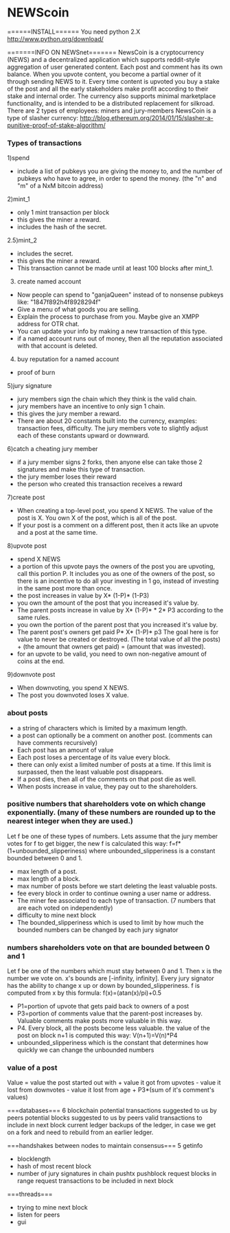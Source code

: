 NEWScoin
==========


======INSTALL======
You need python 2.X
http://www.python.org/download/

=======INFO ON NEWSnet=======
NewsCoin is a cryptocurrency (NEWS) and a decentralized application which supports reddit-style aggregation of user generated content. Each post and comment has its own balance. When you upvote content, you become a partial owner of it through sending NEWS to it. Every time content is upvoted you buy a stake of the post and all the early stakeholders make profit according to their stake and internal order. The currency also supports minimal marketplace functionality, and is intended to be a distributed replacement for silkroad. 
There are 2 types of employees: miners and jury-members
NewsCoin is a type of slasher currency: http://blog.ethereum.org/2014/01/15/slasher-a-punitive-proof-of-stake-algorithm/


### Types of transactions
1)spend
* include a list of pubkeys you are giving the money to, and the number of pubkeys who have to agree, in order to spend the money. (the "n" and "m" of a NxM bitcoin address)

2)mint_1
* only 1 mint transaction per block
* this gives the miner a reward.
* includes the hash of the secret.

2.5)mint_2
* includes the secret.
* this gives the miner a reward.
* This transaction cannot be made until at least 100 blocks after mint_1. 

3) create named account
* Now people can spend to "ganjaQueen" instead of to nonsense pubkeys like: "1847f892h4f8928294f"
* Give a menu of what goods you are selling.
* Explain the process to purchase from you. Maybe give an XMPP address for OTR chat.
* You can update your info by making a new transaction of this type.
* if a named account runs out of money, then all the reputation associated with that account is deleted.

4) buy reputation for a named account
* proof of burn

5)jury signature
* jury members sign the chain which they think is the valid chain.
* jury members have an incentive to only sign 1 chain.
* this gives the jury member a reward.
* There are about 20 constants built into the currency, examples: transaction fees, difficulty. The jury members vote to slightly adjust each of these constants upward or downward.

6)catch a cheating jury member
* if a jury member signs 2 forks, then anyone else can take those 2 signatures and make this type of transaction.
* the jury member loses their reward
* the person who created this transaction receives a reward

7)create post
* When creating a top-level post, you spend X NEWS. The value of the post is X. You own X of the post, which is all of the post.
* If your post is a comment on a different post, then it acts like an upvote and a post at the same time.

8)upvote post
* spend X NEWS
* a portion of this upvote pays the owners of the post you are upvoting, call this portion P. It includes you as one of the owners of the post, so there is an incentive to do all your investing in 1 go, instead of investing in the same post more than once.
* the post increases in value by X* (1-P)* (1-P3)
* you own the amount of the post that you increased it's value by.
* The parent posts increase in value by X* (1-P)* * 2* P3 according to the same rules.
* you own the portion of the parent post that you increased it's value by.
* The parent post's owners get paid P* X* (1-P)* p3
The goal here is for value to never be created or destroyed. (The total value of all the posts) + (the amount that owners get paid) = (amount that was invested).
* for an upvote to be valid, you need to own non-negative amount of coins at the end.

9)downvote post
* When downvoting, you spend X NEWS. 
* The post you downvoted loses X value.

### about posts
*  a string of characters which is limited by a maximum length. 
*  a post can optionally be a comment on another post. (comments can have comments recursively) 
*  Each post has an amount of value
*  Each post loses a percentage of its value every block.
*  there can only exist a limited number of posts at a time. If this limit is surpassed, then the least valuable post disappears. 
*  If a post dies, then all of the comments on that post die as well.
*  When posts increase in value, they pay out to the shareholders.

### positive numbers that shareholders vote on which change exponentially. (many of these numbers are rounded up to the nearest integer when they are used.)

Let f be one of these types of numbers. Lets assume that the jury member votes for f to get bigger, the new f is calculated this way:
f=f* (1+unbounded_slipperiness) where unbounded_slipperiness is a constant bounded between 0 and 1.

*  max length of a post.
*  max length of a block.
* max number of posts before we start deleting the least valuable posts.
* fee every block in order to continue owning a user name or address.
* The miner fee associated to each type of transaction. (7 numbers that are each voted on independently)
* difficulty to mine next block
* The bounded_slipperiness which is used to limit by how much the bounded numbers can be changed by each jury signator

### numbers shareholders vote on that are bounded between 0 and 1

Let f be one of the numbers which must stay between 0 and 1.
Then x is the number we vote on. x's bounds are [-infinity, infinity]. Every jury signator has the ability to change x up or down by bounded_slipperiness. f is computed from x by this formula: f(x)=(atan(x)/pi)+0.5

* P1=portion of upvote that gets paid back to owners of a post
* P3=portion of comments value that the parent-post increases by. Valuable comments make posts more valuable in this way.
* P4. Every block, all the posts become less valuable. the value of the post on block n+1 is computed this way: V(n+1)=V(n)*P4
* unbounded_slipperiness which is the constant that determines how quickly we can change the unbounded numbers


### value of a post
Value = value the post started out with + value it got from upvotes - value it lost from downvotes - value it lost from age + P3*(sum of it's comment's values)

===databases=== 6
blockchain
potential transactions suggested to us by peers
potential blocks suggested to us by peers
valid transactions to include in next block
current ledger
backups of the ledger, in case we get on a fork and need to rebuild from an earlier ledger.

===handshakes between nodes to maintain consensus=== 5
getinfo
* blocklength
* hash of most recent block
* number of jury signatures in chain
pushtx
pushblock
request blocks in range
request transactions to be included in next block

===threads===
* trying to mine next block
* listen for peers
* gui
